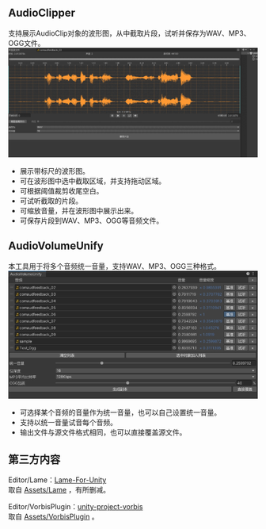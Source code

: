 ## AudioClipper

支持展示AudioClip对象的波形图，从中截取片段，试听并保存为WAV、MP3、OGG文件。  
![AudioClipper](Captures~/AudioClipper.gif)
* 展示带标尺的波形图。
* 可在波形图中选中截取区域，并支持拖动区域。
* 可根据阈值裁剪收尾空白。
* 可试听截取的片段。
* 可缩放音量，并在波形图中展示出来。
* 可保存片段到WAV、MP3、OGG等音频文件。

## AudioVolumeUnify

本工具用于将多个音频统一音量，支持WAV、MP3、OGG三种格式。  
![AudioVolumeUnify](Captures~/AudioVolumeUnify.jpg)
* 可选择某个音频的音量作为统一音量，也可以自己设置统一音量。
* 支持以统一音量试音每个音频。
* 输出文件与源文件格式相同，也可以直接覆盖源文件。

## 第三方内容

Editor/Lame：[Lame-For-Unity](https://github.com/3wz/Lame-For-Unity)  
    取自 [Assets/Lame](https://github.com/3wz/Lame-For-Unity/tree/master/Assets/Lame) ，有所删减。  

Editor/VorbisPlugin：[unity-project-vorbis](https://github.com/gindemit/unity-project-vorbis)  
    取自 [Assets/VorbisPlugin](https://github.com/gindemit/unity-project-vorbis/tree/master/UnityClient/Assets/VorbisPlugin) 。  